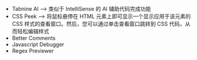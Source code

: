 - Tabnine AI --> 类似于 IntelliSense 的 AI 辅助代码完成功能
- CSS Peek -->   将鼠标悬停在 HTML 元素上即可显示一个显示应用于该元素的 CSS 样式的查看窗口。然后，您可以通过单击查看窗口跳转到 CSS 代码，从而轻松编辑样式
- Better Comments
- Javascript Debugger
- Regex Previewer
